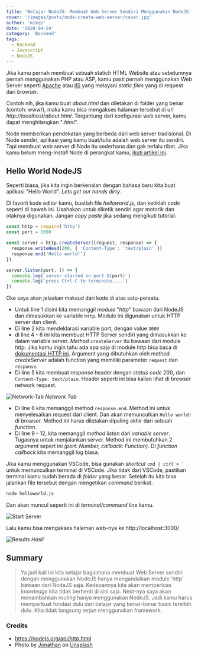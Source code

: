 ```yaml
---
title: 'Belajar NodeJS: Membuat Web Server Sendiri Menggunakan NodeJS'
cover: '/images/posts/node-create-web-server/cover.jpg'
author: 'mikqi'
date: '2020-04-24'
category: 'Backend'
tags:
  - Backend
  - Javascript
  - NodeJS
---
```


Jika kamu pernah membuat sebuah statich HTML Website atau sebelumnya pernah menggunakan PHP atau ASP, kamu pasti pernah menggunakan Web Server seperti [Apache](https://httpd.apache.org/) atau [IIS](https://www.iis.net/) yang melayani _static files_ yang di request dari browser.

Contoh nih, jika kamu buat _about.html_ dan diletakan di folder yang benar (contoh: www/), maka kamu bisa mengakses halaman tersebut di url _http://localhost/about.html_. Tergantung dari konfigurasi web server, kamu dapat menghilangkan "_.html_".

Node memberikan pendekatan yang berbeda dari web server tradisional. Di Node sendiri, aplikasi yang kamu buat/tulis adalah web server itu sendiri. Tapi membuat web server di Node itu sederhana dan gak terlalu ribet. Jika kamu belum meng-_install_ Node di perangkat kamu, [ikuti artikel ini](/cara-install-node-js).

## Hello World NodeJS

Seperti biasa, jika kita ingin berkenalan dengan bahasa baru kita buat aplikasi "Hello World". _Lets get our hands dirty_.

Di favorit kode editor kamu, buatlah file _helloworld.js_, dan ketiklah _code_ seperti di bawah ini. Usahakan untuk diketik sendiri agar motorik dan otaknya digunakan. Jangan _copy paste_ jika sedang mengikuti tutorial.

<div class="line-number"></div>

```js
const http = require('http')
const port = 3000

const server = http.createServer((request, response) => {
  response.writeHead(200, { 'Content-Type': 'text/plain' })
  response.end('Hello world!')
})

server.listen(port, () => {
  console.log(`server started on port ${port}`)
  console.log('press Ctrl-C to terminate....')
})
```

Oke saya akan jelaskan maksud dari kode di atas satu-persatu.

- Untuk line 1 disini kita memanggil _module_ "_http_" bawaan dari NodeJS dan dimasukkan ke variable `http`. Module ini digunakan untuk HTTP server dan client.
- Di line 2 kita mendeklarasi variable port, dengan value `3000`
- di line 4 - 6 ini kita membuat HTTP Server sendiri yang dimasukkan ke dalam variable server. _Method_ `createServer` itu bawaan dari module _http_. Jika kamu ingin tahu ada apa saja di module _http_ bisa baca di [dokumentasi HTTP ini](https://nodejs.org/api/http.html). Argument yang dibutuhkan oleh method _createServer_ adalah function yang memiliki parameter `request` dan `response`.
- Di line 5 kita membuat response header dengan _status code_ 200, dan `Content-Type: text/plain`. Header seperti ini bisa kalian lihat di browser network request.

![Network-Tab](/images/posts/node-create-web-server/network-tab.png)
_Network Tab_

- Di line 6 kita memanggil method `response.end`. Method ini untuk menyelesaikan request dari client. Dan akan memunculkan `Hello world!` di browser. Method ini harus diletakan dipaling akhir dari sebuah _function_.
- Di line 9 - 12, kita memanggil _method listen_ dari _variable server_. Tugasnya untuk menjalankan server. Method ini membutuhkan 2 _argument_ sepert ini _(port: Number, callback: Function)_. Di _function callback_ kita memanggil log biasa.

Jika kamu menggunakan VSCode, bisa gunakan _shortcut_ `` cmd | ctrl + ` `` untuk memunculkan terminal di VSCode. Jika tidak dari VSCode, pastikan terminal kamu sudah berada di _folder_ yang benar. Setelah itu kita bisa jalankan file tersebut dengan mengetikan _command_ berikut.

```bash
node helloworld.js
```

Dan akan muncul seperti ini di _terminal/command line_ kamu.

![Start Server](/images/posts/node-create-web-server/start-server.png)

Lalu kamu bisa mengakses halaman web-nya ke http://localhost:3000/

![Results](/images/posts/node-create-web-server/result.png)
_Hasil_

## Summary

> Ya jadi kali ini kita belajar bagaimana membuat Web Server sendiri dengan menggunakan NodeJS hanya mengandalkan module 'http' bawaan dari NodeJS saja. Kedepannya kita akan memperluas _knowledge_ kita tidak berhenti di sini saja. Next-nya saya akan menambahkan _routing_ hanya menggunakan NodeJS. Jadi kamu harus memperkuat fondasi dulu dari belajar yang benar-benar basic terelbih dulu. Kita tidak langsung terjun menggunakan framework.

### Credits

- <https://nodejs.org/api/http.html>
- Photo by [Jonathan](https://unsplash.com/@isodme) on [Unsplash](https://unsplash.com/)
